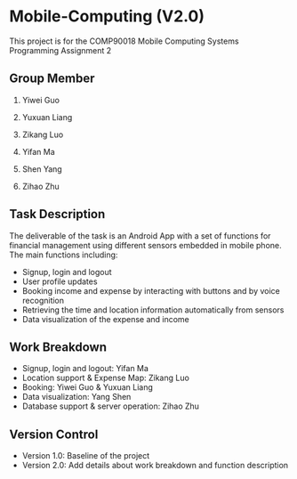 # Mobile-Computing (V2.0)
This project is for the COMP90018 Mobile Computing Systems Programming Assignment 2

## Group Member
1. Yiwei Guo

2. Yuxuan Liang

3. Zikang Luo

4. Yifan Ma

5. Shen Yang

6. Zihao Zhu

## Task Description
The deliverable of the task is an Android App with a set of functions for financial management using different sensors embedded in mobile phone. The main functions including:

* Signup, login and logout
* User profile updates
* Booking income and expense by interacting with buttons and by voice recognition
* Retrieving the time and location information automatically from sensors
* Data visualization of the expense and income


## Work Breakdown

* Signup, login and logout: Yifan Ma
* Location support & Expense Map: Zikang Luo
* Booking: Yiwei Guo & Yuxuan Liang
* Data visualization: Yang Shen
* Database support & server operation: Zihao Zhu


## Version Control
* Version 1.0: Baseline of the project
* Version 2.0: Add details about work breakdown and function description


